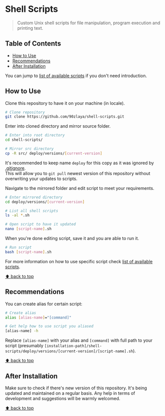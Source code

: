 # Shell Scripts
> Custom Unix shell scripts for file manipulation, program execution and printing text.

## Table of Contents

* [How to Use](#how-to-use)
* [Recommendations](#recommendations)
* [After Installation](#after-installation)

You can jump to [list of available scripts] if you don't need introduction.

## How to Use

Clone this repository to have it on your machine (in locale).

```bash
# Clone repository
git clone https://github.com/90zlaya/shell-scripts.git
```

Enter into cloned directory and mirror source folder.

```bash
# Enter into root directory
cd shell-scripts/

# Mirror src directory
cp -R src/ deploy/versions/[current-version]
```

It's recommended to keep name `deploy` for this copy as it was ignored by [.gitignore](.gitignore). \
This will allow you to `git pull` newest version of this repository without overwriting your updates to scripts.

Navigate to the mirrored folder and edit script to meet your requirements.

```bash
# Enter mirrored directory
cd deploy/versions/[current-version]

# List all shell scripts
ls -al *.sh

# Open script to have it updated
nano [script-name].sh
```

When you're done editing script, save it and you are able to run it.

```bash
# Run script
bash [script-name].sh
```

For more information on how to use specific script check [list of available scripts].

[⬆ back to top](#table-of-contents)

## Recommendations

You can create alias for certain script:

```bash
# Create alias
alias [alias-name]="[command]"

# Get help how to use script you aliased
[alias-name] -h
```

Replace `[alias-name]` with your alias and `[command]` with full path to your script (presumably `[installation-path]/shell-scripts/deploy/versions/[current-version]/[script-name].sh`).

[⬆ back to top](#table-of-contents)

## After Installation

Make sure to check if there's new version of this repository. It's being updated and maintained on a regular basis. Any help in terms of development and suggestions will be warmly welcomed.

[⬆ back to top](#table-of-contents)

[list of available scripts]: ./src/README.md#table-of-contents

